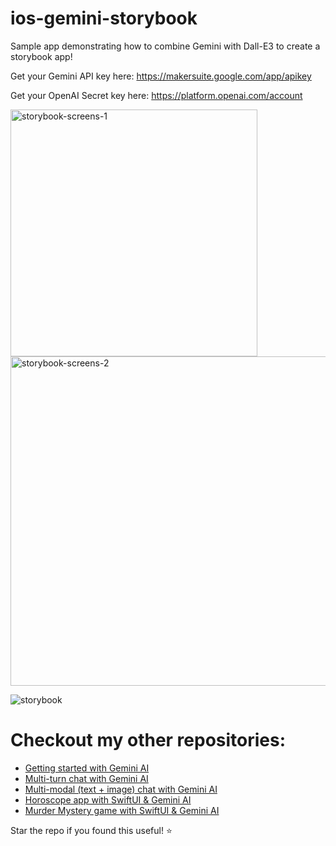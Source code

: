 # ios-gemini-storybook
Sample app demonstrating how to combine Gemini with Dall-E3 to create a storybook app!

Get your Gemini API key here: https://makersuite.google.com/app/apikey

Get your OpenAI Secret key here: https://platform.openai.com/account

<img width="395" alt="storybook-screens-1" src="https://github.com/anupdsouza/ios-gemini-storybook/assets/103429618/0baedb86-08ff-4eab-a65d-90c2402c1dcf">


<img width="527" alt="storybook-screens-2" src="https://github.com/anupdsouza/ios-gemini-storybook/assets/103429618/9d4573e3-4a7e-4b63-a9e5-918804555264">



![storybook](https://github.com/anupdsouza/ios-gemini-storybook/assets/103429618/edd93d28-8f60-4a2c-a557-25d3bc9544ab)

# Checkout my other repositories:
* [Getting started with Gemini AI](https://github.com/anupdsouza/ios-gemini-sample)
* [Multi-turn chat with Gemini AI](https://github.com/anupdsouza/ios-gemini-chat)
* [Multi-modal (text + image) chat with Gemini AI](https://github.com/anupdsouza/ios-gemini-chat/tree/multimodal)
* [Horoscope app with SwiftUI & Gemini AI](https://github.com/anupdsouza/ios-gemini-ai-horoscope)
* [Murder Mystery game with SwiftUI & Gemini AI](https://github.com/anupdsouza/ios-gemini-text-game)

Star the repo if you found this useful! ⭐️


